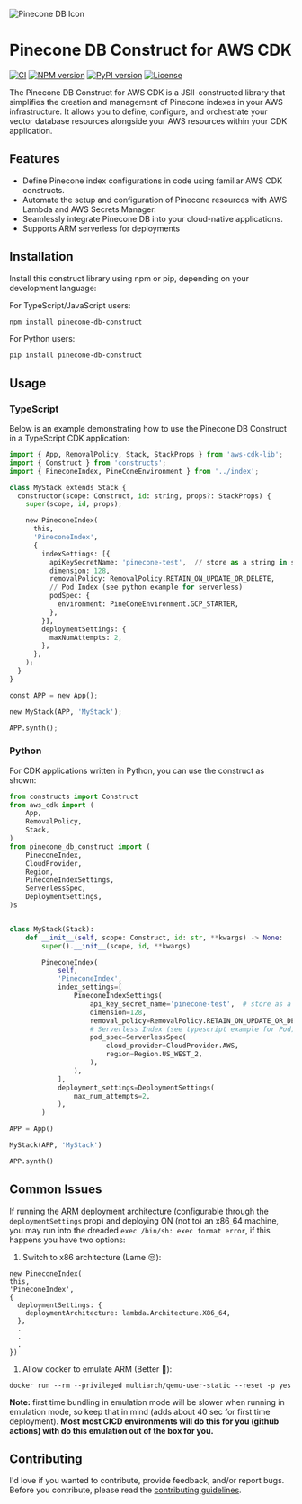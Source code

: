 ![Pinecone DB Icon](https://avatars.githubusercontent.com/u/54333248?s=200&v=4)

# Pinecone DB Construct for AWS CDK

[![CI](https://github.com/petterle-endeavors/pinecone-db-construct/workflows/build/badge.svg)](https://github.com/petterle-endeavors/pinecone-db-construct/actions?query=workflow%3Abuild+event%3Apush+branch%3Amain)
[![NPM version](https://img.shields.io/npm/v/pinecone-db-construct.svg)](https://www.npmjs.com/package/pinecone-db-construct)
[![PyPI version](https://img.shields.io/pypi/v/pinecone-db-construct.svg)](https://pypi.org/project/pinecone-db-construct/)
[![License](https://img.shields.io/github/license/petterle-endeavors/pinecone-db-construct.svg)](https://github.com/petterle-endeavors/pinecone-db-construct/blob/main/LICENSE)

The Pinecone DB Construct for AWS CDK is a JSII-constructed library that simplifies the creation and management of Pinecone indexes in your AWS infrastructure. It allows you to define, configure, and orchestrate your vector database resources alongside your AWS resources within your CDK application.

## Features

* Define Pinecone index configurations in code using familiar AWS CDK constructs.
* Automate the setup and configuration of Pinecone resources with AWS Lambda and AWS Secrets Manager.
* Seamlessly integrate Pinecone DB into your cloud-native applications.
* Supports ARM serverless for deployments

## Installation

Install this construct library using npm or pip, depending on your development language:

For TypeScript/JavaScript users:

```bash
npm install pinecone-db-construct
```

For Python users:

```bash
pip install pinecone-db-construct
```

## Usage

### TypeScript

Below is an example demonstrating how to use the Pinecone DB Construct in a TypeScript CDK application:

```python
import { App, RemovalPolicy, Stack, StackProps } from 'aws-cdk-lib';
import { Construct } from 'constructs';
import { PineconeIndex, PineConeEnvironment } from '../index';

class MyStack extends Stack {
  constructor(scope: Construct, id: string, props?: StackProps) {
    super(scope, id, props);

    new PineconeIndex(
      this,
      'PineconeIndex',
      {
        indexSettings: [{
          apiKeySecretName: 'pinecone-test',  // store as a string in secrets manager, NOT a key/value secret
          dimension: 128,
          removalPolicy: RemovalPolicy.RETAIN_ON_UPDATE_OR_DELETE,
          // Pod Index (see python example for serverless)
          podSpec: {
            environment: PineConeEnvironment.GCP_STARTER,
          },
        }],
        deploymentSettings: {
          maxNumAttempts: 2,
        },
      },
    );
  }
}

const APP = new App();

new MyStack(APP, 'MyStack');

APP.synth();
```

### Python

For CDK applications written in Python, you can use the construct as shown:

```python
from constructs import Construct
from aws_cdk import (
    App,
    RemovalPolicy,
    Stack,
)
from pinecone_db_construct import (
    PineconeIndex,
    CloudProvider,
    Region,
    PineconeIndexSettings,
    ServerlessSpec,
    DeploymentSettings,
)s


class MyStack(Stack):
    def __init__(self, scope: Construct, id: str, **kwargs) -> None:
        super().__init__(scope, id, **kwargs)

        PineconeIndex(
            self,
            'PineconeIndex',
            index_settings=[
                PineconeIndexSettings(
                    api_key_secret_name='pinecone-test',  # store as a string in secrets manager, NOT a key/value secret
                    dimension=128,
                    removal_policy=RemovalPolicy.RETAIN_ON_UPDATE_OR_DELETE,
                    # Serverless Index (see typescript example for Pod)
                    pod_spec=ServerlessSpec(
                        cloud_provider=CloudProvider.AWS,
                        region=Region.US_WEST_2,
                    ),
                ),
            ],
            deployment_settings=DeploymentSettings(
                max_num_attempts=2,
            ),
        )

APP = App()

MyStack(APP, 'MyStack')

APP.synth()
```

## Common Issues

If running the ARM deployment architecture (configurable through the `deploymentSettings` prop) and deploying ON (not to) an x86_64 machine, you may run into the dreaded `exec /bin/sh: exec format error`, if this happens you have two options:

1. Switch to x86 architecture (Lame 😒):

```
new PineconeIndex(
this,
'PineconeIndex',
{
  deploymentSettings: {
    deploymentArchitecture: lambda.Architecture.X86_64,
  },
  .
  .
  .
})
```

1. Allow docker to emulate ARM (Better 💪):

```
docker run --rm --privileged multiarch/qemu-user-static --reset -p yes
```

**Note:** first time bundling in emulation mode will be slower when running in emulation mode, so keep that in mind (adds about 40 sec for first time deployment). **Most most CICD environments will do this for you (github actions) with do this emulation out of the box for you.**

## Contributing

I'd love if you wanted to contribute, provide feedback, and/or report bugs. Before you contribute, please read the [contributing guidelines](CONTRIBUTING.md).
